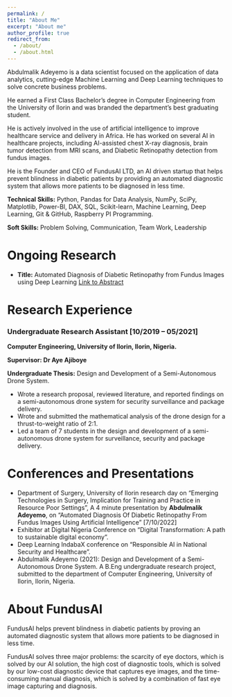 ```yaml
---
permalink: /
title: "About Me"
excerpt: "About me"
author_profile: true
redirect_from: 
  - /about/
  - /about.html
---
```


Abdulmalik Adeyemo is a data scientist focused on the application of data analytics, cutting-edge Machine Learning and Deep Learning techniques to solve concrete business problems.

He earned a First Class Bachelor’s degree in Computer Engineering from the University of Ilorin and was branded the department’s best graduating student.

He is actively involved in the use of artificial intelligence to improve healthcare service and delivery in Africa. He has worked on several AI in healthcare projects, including AI-assisted chest X-ray diagnosis, brain tumor detection from MRI scans, and Diabetic Retinopathy detection from fundus images.

He is the Founder and CEO of FundusAI LTD, an AI driven startup that helps prevent blindness in diabetic patients by providing an automated diagnostic system that allows more patients to be diagnosed in less time.


**Technical Skills:** Python, Pandas for Data Analysis, NumPy, SciPy, Matplotlib, Power-BI, DAX, SQL, Scikit-learn, Machine Learning, Deep Learning, Git & GitHub, Raspberry PI Programming.

**Soft Skills:** Problem Solving, Communication, Team Work, Leadership


# Ongoing Research
- **Title:** Automated Diagnosis of Diabetic Retinopathy from Fundus Images using Deep Learning
[Link to Abstract](https://drive.google.com/file/d/1BUt2lw-XjOvMxK0UolWJTCkRfbdpB1OE/view?usp=share_link)
 

# Research Experience
### **Undergraduate Research Assistant** **[10/2019 – 05/2021]**
**Computer Engineering, University of Ilorin, Ilorin, Nigeria.**

**Supervisor: Dr Aye Ajiboye**

**Undergraduate Thesis:** Design and Development of a Semi-Autonomous Drone System.

- Wrote a research proposal, reviewed literature, and reported findings on a semi-autonomous drone system for security surveillance and package delivery.
- Wrote and submitted the mathematical analysis of the drone design for a thrust-to-weight ratio of 2:1.
- Led a team of 7 students in the design and development of a semi-autonomous drone system for surveillance, security and package delivery.


# Conferences and Presentations
- Department of Surgery, University of Ilorin research day on “Emerging Technologies in Surgery, Implication for Training and Practice in Resource Poor Settings”, A 4 minute presentation by **Abdulmalik Adeyemo**, on “Automated Diagnosis Of Diabetic Retinopathy From Fundus Images Using Artificial Intelligence” [7/10/2022]
- Exhibitor at Digital Nigeria Conference on “Digital Transformation: A path to sustainable digital economy”.
- Deep Learning IndabaX conference on “Responsible AI in National Security and Healthcare”.
- Abdulmalik Adeyemo (2021): Design and Development of a Semi-Autonomous Drone System. A B.Eng undergraduate research project, submitted to the department of Computer Engineering, University of Ilorin, Ilorin, Nigeria.


# About FundusAI

FundusAI helps prevent blindness in diabetic patients by proving an automated diagnostic system that allows more patients to be diagnosed in less time.

FundusAI solves three major problems: the scarcity of eye doctors, which is solved by our AI solution, the high cost of diagnostic tools, which is solved by our low-cost diagnostic device that captures eye images, and the time-consuming manual diagnosis, which is solved by a combination of fast eye image capturing and diagnosis.
